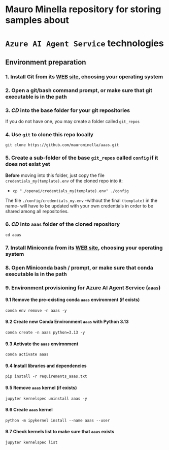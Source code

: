 # Mauro Minella repository for storing samples about<br/>
# `Azure AI Agent Service`  technologies

## Environment preparation

### 1. Install Git from its [WEB site](https://git-scm.com/downloads), choosing your operating system

### 2. Open a git/bash command prompt, or make sure that git executable is in the path

### 3. ***CD*** into the base folder for your git repositories
If you do not have one, you may create a folder called `git_repos`

### 4. Use `git` to clone this repo locally
```git clone https://github.com/maurominella/aaas.git```

### 5. Create a sub-folder of the base `git_repos` called `config` if it does not exist yet
**Before** moving into this folder, just copy the file `credentials_my(template).env` of the cloned repo into it:<br/>
- ```cp "./openai/credentials_my(template).env" ./config```

The file `./config/credentials_my.env` -without the final `(template)` in the name- will have to be updated with your own credentials in order to be shared among all repositories.

### 6. ***CD*** into `aaas` folder of the cloned repository
```cd aaas```

### 7. Install Miniconda from its [WEB site](https://www.anaconda.com/docs/getting-started/miniconda/install), choosing your operating system

### 8. Open Miniconda bash / prompt, or make sure that conda executable is in the path

### 9. Environment provisioning for Azure AI Agent Service (`aaas`)

#### 9.1 Remove the pre-existing conda `aaas` environment (if exists)
```conda env remove -n aaas -y```

#### 9.2 Create new Conda Environment `aaas` with Python 3.13
```conda create -n aaas python=3.13 -y```

#### 9.3 Activate the `aaas` environment
```conda activate aaas```

#### 9.4 Install libraries and dependencies
```pip install -r requirements_aaas.txt```

#### 9.5 Remove `aaas` kernel (if exists)
```jupyter kernelspec uninstall aaas -y```

#### 9.6 Create `aaas` kernel 
```python -m ipykernel install --name aaas --user```

#### 9.7 Check kernels list to make sure that `aaas` exists
```jupyter kernelspec list```
